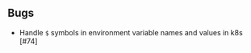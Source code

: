 <!-- ## Features -->
## Bugs

- Handle `$` symbols in environment variable names and values in k8s [#74]

<!-- ## Misc -->
